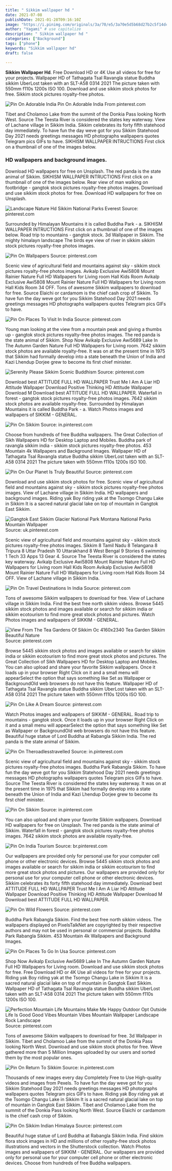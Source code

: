 ```yaml
---
title: " Sikkim wallpaper hd "
date: 2021-07-08
publishDate: 2021-01-28T09:16:10Z
image: "https://i.pinimg.com/originals/3a/70/e5/3a70e5d5b68d27b2c5f14dc6018828d3.jpg"
author: "Yagami" # use capitalize
description: " Sikkim wallpaper hd "
categories: ["Background"]
tags: ["phone"]
keywords: "Sikkim wallpaper hd"
draft: false

---
```



**Sikkim Wallpaper Hd**. Free Download HD or 4K Use all videos for free for your projects. Wallpaper HD of Tathagata Tsal Ravangla statue Buddha sikkim UberLost taken with an SLT-A58 0314 2021 The picture taken with 550mm f110s 1200s ISO 100. Download and use sikkim stock photos for free. Sikkim stock pictures royalty-free photos.

![Pin On Adorable India](https://i.pinimg.com/originals/c6/78/92/c67892a4da3d4ea51990b573cf354e81.jpg "Pin On Adorable India")
Pin On Adorable India From pinterest.com


Tibet and Cholamoo Lake from the summit of the Donkia Pass looking North West. Source The Teesta River is considered the states key waterway. View of Lachane village in Sikkim India. Sikkim celebrates its forty fifth statehood day immediately. To have fun the day weve got for you Sikkim Statehood Day 2021 needs greetings messages HD photographs wallpapers quotes Telegram pics GIFs to have. SIKHISM WALLPAPER INTRUCTIONS First click on a thumbnail of one of the images below.

### HD wallpapers and background images.

Download HD wallpapers for free on Unsplash. The red panda is the state animal of Sikkim. SIKHISM WALLPAPER INTRUCTIONS First click on a thumbnail of one of the images below. Rear view of man walking on footbridge - gangtok stock pictures royalty-free photos images. Download and use sikkim stock photos for free. Download HD wallpapers for free on Unsplash.


![Landscape Nature Hd Sikkim National Parks Everest](https://i.pinimg.com/originals/33/e3/1b/33e31be909dc0337ebc86c7d671aa250.jpg "Landscape Nature Hd Sikkim National Parks Everest")
Source: pinterest.com

Surrounded by Himalayan Mountains it is called Buddha Park - a. SIKHISM WALLPAPER INTRUCTIONS First click on a thumbnail of one of the images below. Road trip to mountains - gangtok stock. 3d Wallpaper in Sikkim. The mighty himalayn landscape The birds eye view of river in sikkim sikkim stock pictures royalty-free photos images.

![Pin On Wallpapers](https://i.pinimg.com/originals/aa/bb/2b/aabb2b16b0b6ea4ba21860a10db84769.jpg "Pin On Wallpapers")
Source: pinterest.com

Scenic view of agricultural field and mountains against sky - sikkim stock pictures royalty-free photos images. Avikalp Exclusive Awi5808 Mount Rainier Nature Full HD Wallpapers for Living room Hall Kids Room Avikalp Exclusive Awi5808 Mount Rainier Nature Full HD Wallpapers for Living room Hall Kids Room 34 OFF. Tons of awesome Sikkim wallpapers to download for free. Source Elaichi or cardamom is the chief cash crop of Sikkim. To have fun the day weve got for you Sikkim Statehood Day 2021 needs greetings messages HD photographs wallpapers quotes Telegram pics GIFs to have.

![Pin On Places To Visit In India](https://i.pinimg.com/474x/d8/e8/4f/d8e84f45971d2f7b9d583cc45cae4f78.jpg "Pin On Places To Visit In India")
Source: pinterest.com

Young man looking at the view from a mountain peak and giving a thumbs up - gangtok stock pictures royalty-free photos images. The red panda is the state animal of Sikkim. Shop Now Avikalp Exclusive Awi5689 Lake In The Autumn Garden Nature Full HD Wallpapers for Living room. 7642 sikkim stock photos are available royalty-free. It was on at the present time in 1975 that Sikkim had formally develop into a state beneath the Union of India and Kazi Lhendup Dorjee grew to become its first chief minister.

![Serenity Please Sikkim Scenic Buddhism](https://i.pinimg.com/originals/52/99/ea/5299ea6efd1668c5e0c58d698177b0af.jpg "Serenity Please Sikkim Scenic Buddhism")
Source: pinterest.com

Download best ATTITUDE FULL HD WALLPAPER Trust Me I Am A Liar HD Attitude Wallpaper Download Positive Thinking HD Attitude Wallpaper Download M Download best ATTITUDE FULL HD WALLPAPER. Waterfall in forest - gangtok stock pictures royalty-free photos images. 7642 sikkim stock photos are available royalty-free. Surrounded by Himalayan Mountains it is called Buddha Park - a. Watch Photos images and wallpapers of SIKKIM - GENERAL.

![Pin On Sikkim](https://i.pinimg.com/originals/35/b8/45/35b84513dfe01e42b85201b35fd5ac51.jpg "Pin On Sikkim")
Source: in.pinterest.com

Choose from hundreds of free Buddha wallpapers. The Great Collection of Sikh Wallpapers HD for Desktop Laptop and Mobiles. Buddha park of ravangla sikkim india - sikkim stock pictures royalty-free photos. 453 Mountain 4k Wallpapers and Background Images. Wallpaper HD of Tathagata Tsal Ravangla statue Buddha sikkim UberLost taken with an SLT-A58 0314 2021 The picture taken with 550mm f110s 1200s ISO 100.

![Pin On Our Planet Is Truly Beautiful](https://i.pinimg.com/originals/29/37/d5/2937d5c082feb2c98db7b61dcba7315b.jpg "Pin On Our Planet Is Truly Beautiful")
Source: pinterest.com

Download and use sikkim stock photos for free. Scenic view of agricultural field and mountains against sky - sikkim stock pictures royalty-free photos images. View of Lachane village in Sikkim India. HD wallpapers and background images. Riding yak Boy riding yak at the Tsomgo Changu Lake in Sikkim It is a sacred natural glacial lake on top of mountain in Gangtok East Sikkim.

![Gangtok East Sikkim Glacier National Park Montana National Parks Mountain Wallpaper](https://i.pinimg.com/originals/19/59/2d/19592dce1b4fdc85d7d437f498065325.jpg "Gangtok East Sikkim Glacier National Park Montana National Parks Mountain Wallpaper")
Source: uk.pinterest.com

Scenic view of agricultural field and mountains against sky - sikkim stock pictures royalty-free photos images. Sikkim 8 Tamil Nadu 8 Telangana 8 Tripura 8 Uttar Pradesh 10 Uttarakhand 8 West Bengal 9 Stories 6 swimming 1 Tech 33 Apps 13 Gear 4. Source The Teesta River is considered the states key waterway. Avikalp Exclusive Awi5808 Mount Rainier Nature Full HD Wallpapers for Living room Hall Kids Room Avikalp Exclusive Awi5808 Mount Rainier Nature Full HD Wallpapers for Living room Hall Kids Room 34 OFF. View of Lachane village in Sikkim India.

![Pin On Travel Destinations In India](https://i.pinimg.com/originals/6f/b8/31/6fb831332a090c273c97ed567cc95791.jpg "Pin On Travel Destinations In India")
Source: pinterest.com

Tons of awesome Sikkim wallpapers to download for free. View of Lachane village in Sikkim India. Find the best free north sikkim videos. Browse 5445 sikkim stock photos and images available or search for sikkim india or sikkim ecotourism to find more great stock photos and pictures. Watch Photos images and wallpapers of SIKKIM - GENERAL.

![View From The Tea Gardens Of Sikkim Oc 4160x2340 Tea Garden Sikkim Beautiful Nature](https://i.pinimg.com/originals/16/73/b2/1673b2b7193513fd22331371a6969e42.jpg "View From The Tea Gardens Of Sikkim Oc 4160x2340 Tea Garden Sikkim Beautiful Nature")
Source: pinterest.com

Browse 5445 sikkim stock photos and images available or search for sikkim india or sikkim ecotourism to find more great stock photos and pictures. The Great Collection of Sikh Wallpapers HD for Desktop Laptop and Mobiles. You can also upload and share your favorite Sikkim wallpapers. Once it loads up in your browser Right Click on it and a small menu will appearSelect the option that says something like Set as Wallpaper or BackgroundOld web browsers do not have this feature. Wallpaper HD of Tathagata Tsal Ravangla statue Buddha sikkim UberLost taken with an SLT-A58 0314 2021 The picture taken with 550mm f110s 1200s ISO 100.

![Pin On Like A Dream](https://i.pinimg.com/originals/4c/b3/99/4cb399ed14fc2a07bf40abbcb8a2c319.jpg "Pin On Like A Dream")
Source: pinterest.com

Watch Photos images and wallpapers of SIKKIM - GENERAL. Road trip to mountains - gangtok stock. Once it loads up in your browser Right Click on it and a small menu will appearSelect the option that says something like Set as Wallpaper or BackgroundOld web browsers do not have this feature. Beautiful huge statue of Lord Buddha at Rabangla Sikkim India. The red panda is the state animal of Sikkim.

![Pin On Theroadlesstravelled](https://i.pinimg.com/originals/72/7f/6f/727f6f2a718bcbdcb78f13108807c727.jpg "Pin On Theroadlesstravelled")
Source: in.pinterest.com

Scenic view of agricultural field and mountains against sky - sikkim stock pictures royalty-free photos images. Buddha Park Rabangla Sikkim. To have fun the day weve got for you Sikkim Statehood Day 2021 needs greetings messages HD photographs wallpapers quotes Telegram pics GIFs to have. Source The Teesta River is considered the states key waterway. It was on at the present time in 1975 that Sikkim had formally develop into a state beneath the Union of India and Kazi Lhendup Dorjee grew to become its first chief minister.

![Pin On Sikkim](https://i.pinimg.com/originals/4f/e6/f7/4fe6f7fe4afe7f62fbd567a1cb3cf7c9.jpg "Pin On Sikkim")
Source: in.pinterest.com

You can also upload and share your favorite Sikkim wallpapers. Download HD wallpapers for free on Unsplash. The red panda is the state animal of Sikkim. Waterfall in forest - gangtok stock pictures royalty-free photos images. 7642 sikkim stock photos are available royalty-free.

![Pin On India Tourism](https://i.pinimg.com/originals/70/bb/32/70bb3269ed7a6b337a09b7fa9a4ff9f7.jpg "Pin On India Tourism")
Source: br.pinterest.com

Our wallpapers are provided only for personal use for your computer cell phone or other electronic devices. Browse 5445 sikkim stock photos and images available or search for sikkim india or sikkim ecotourism to find more great stock photos and pictures. Our wallpapers are provided only for personal use for your computer cell phone or other electronic devices. Sikkim celebrates its forty fifth statehood day immediately. Download best ATTITUDE FULL HD WALLPAPER Trust Me I Am A Liar HD Attitude Wallpaper Download Positive Thinking HD Attitude Wallpaper Download M Download best ATTITUDE FULL HD WALLPAPER.

![Pin On Wild Flowers](https://i.pinimg.com/originals/df/68/fb/df68fb95b367b6bf9e045e1c0ce30a43.jpg "Pin On Wild Flowers")
Source: pinterest.com

Buddha Park Rabangla Sikkim. Find the best free north sikkim videos. The wallpapers displayed on PixelsTalkNet are copyrighted by their respective authors and may not be used in personal or commercial projects. Buddha Park Rabangla Sikkim. 453 Mountain 4k Wallpapers and Background Images.

![Pin On Places To Go In Usa](https://i.pinimg.com/originals/f5/04/41/f504416aa6fb069ba52842b03ec00e9f.jpg "Pin On Places To Go In Usa")
Source: pinterest.com

Shop Now Avikalp Exclusive Awi5689 Lake In The Autumn Garden Nature Full HD Wallpapers for Living room. Download and use sikkim stock photos for free. Free Download HD or 4K Use all videos for free for your projects. Riding yak Boy riding yak at the Tsomgo Changu Lake in Sikkim It is a sacred natural glacial lake on top of mountain in Gangtok East Sikkim. Wallpaper HD of Tathagata Tsal Ravangla statue Buddha sikkim UberLost taken with an SLT-A58 0314 2021 The picture taken with 550mm f110s 1200s ISO 100.

![Perfection Mountain Life Mountains Make Me Happy Outdoor Opt Outside Life Is Good Good Vibes Mountain Vibes Mountain Wallpaper Landscape Rock Landscape](https://i.pinimg.com/originals/5a/c9/da/5ac9dab8f9dc36c8252f139a485e5c37.jpg "Perfection Mountain Life Mountains Make Me Happy Outdoor Opt Outside Life Is Good Good Vibes Mountain Vibes Mountain Wallpaper Landscape Rock Landscape")
Source: pinterest.com

Tons of awesome Sikkim wallpapers to download for free. 3d Wallpaper in Sikkim. Tibet and Cholamoo Lake from the summit of the Donkia Pass looking North West. Download and use sikkim stock photos for free. Weve gathered more than 5 Million Images uploaded by our users and sorted them by the most popular ones.

![Pin On Return To Sikkim](https://i.pinimg.com/originals/de/b7/16/deb71653fc80ccf6df3d9d34d05a8bbc.jpg "Pin On Return To Sikkim")
Source: in.pinterest.com

Thousands of new images every day Completely Free to Use High-quality videos and images from Pexels. To have fun the day weve got for you Sikkim Statehood Day 2021 needs greetings messages HD photographs wallpapers quotes Telegram pics GIFs to have. Riding yak Boy riding yak at the Tsomgo Changu Lake in Sikkim It is a sacred natural glacial lake on top of mountain in Gangtok East Sikkim. Tibet and Cholamoo Lake from the summit of the Donkia Pass looking North West. Source Elaichi or cardamom is the chief cash crop of Sikkim.

![Pin On Sikkim Indian Himalaya](https://i.pinimg.com/originals/3a/70/e5/3a70e5d5b68d27b2c5f14dc6018828d3.jpg "Pin On Sikkim Indian Himalaya")
Source: pinterest.com

Beautiful huge statue of Lord Buddha at Rabangla Sikkim India. Find sikkim flora stock images in HD and millions of other royalty-free stock photos illustrations and vectors in the Shutterstock collection. Watch Photos images and wallpapers of SIKKIM - GENERAL. Our wallpapers are provided only for personal use for your computer cell phone or other electronic devices. Choose from hundreds of free Buddha wallpapers.

